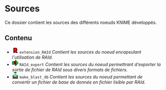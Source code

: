 # Sources
Ce dossier contient les sources des différents noeuds KNIME développés.

## Contenu

* <img src="../logos/logo_RAId.png" height="20px"/> ```extension_RAId``` _Contient les sources du noeud encapsulant l'utilisation de RAId._
* <img src="../logos/logo_RAIdExport.png" height="20px"/> ```RAId_export``` _Contient les sources du noeud permettrant d'exporter la sortie de fichier de RAId sous divers formats de fichiers._
* <img src="../logos/logo_makeBlastDB.png" height="20px"/> ```make_blast_db``` _Contient les sources du noeud permettant de convertir un fichier de base de donnée en fichier lisible par RAId._
